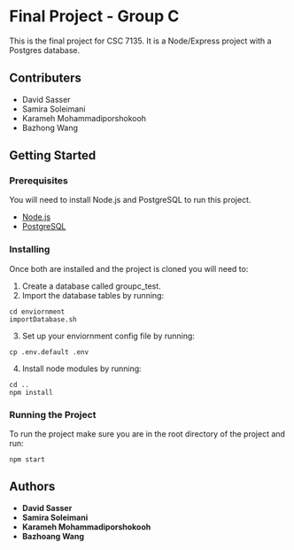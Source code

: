 # Final Project - Group C 

This is the final project for CSC 7135. It is a Node/Express project with a Postgres database.

## Contributers
* David Sasser
* Samira Soleimani
* Karameh Mohammadiporshokooh
* Bazhong Wang

## Getting Started

### Prerequisites

You will need to install Node.js and PostgreSQL to run this project.

* [Node.js](https://nodejs.org/en/)
* [PostgreSQL](https://www.postgresql.org/download/)

### Installing

Once both are installed and the project is cloned you will need to:

1. Create a database called groupc_test.
2. Import the database tables by running:
```
cd enviornment
importDatabase.sh
```
3. Set up your enviornment config file by running:
```
cp .env.default .env
```
4. Install node modules by running:
```
cd ..
npm install
```

### Running the Project

To run the project make sure you are in the root directory of the project and run:
```
npm start
```

## Authors

* **David Sasser**
* **Samira Soleimani**
* **Karameh Mohammadiporshokooh**
* **Bazhoang Wang**
